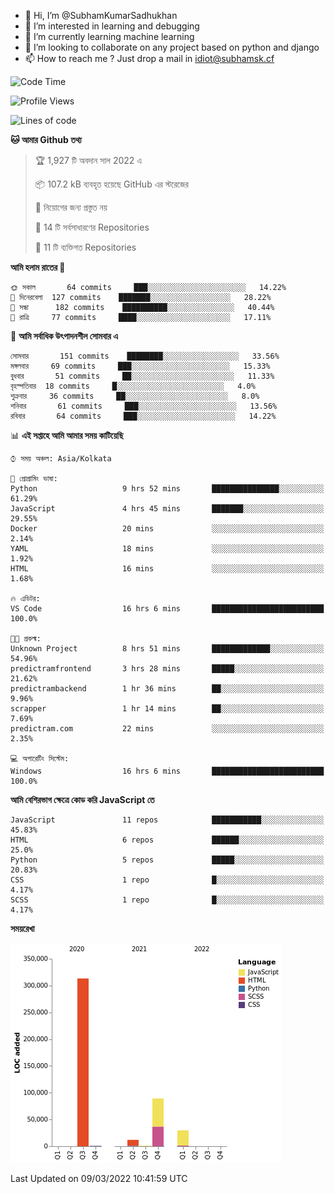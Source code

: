- 👋 Hi, I’m @SubhamKumarSadhukhan
- 👀 I’m interested in learning and debugging
- 🌱 I’m currently learning machine learning
- 💞️ I’m looking to collaborate on any project based on python and django
- 📫 How to reach me ?
      Just drop a mail in idiot@subhamsk.cf

<!---
SubhamKumarSadhukhan/SubhamKumarSadhukhan is a ✨ special ✨ repository because its `README.md` (this file) appears on your GitHub profile.
You can click the Preview link to take a look at your changes.
--->


<!--START_SECTION:waka-->
![Code Time](http://img.shields.io/badge/Code%20Time-238%20hrs%2048%20mins-blue)

![Profile Views](http://img.shields.io/badge/%E0%A6%AA%E0%A7%8D%E0%A6%B0%E0%A7%8B%E0%A6%AB%E0%A6%BE%E0%A6%87%E0%A6%B2%20%E0%A6%A6%E0%A6%B0%E0%A7%8D%E0%A6%B6%E0%A6%A8-0-blue)

![Lines of code](https://img.shields.io/badge/%E0%A6%B9%E0%A7%8D%E0%A6%AF%E0%A6%BE%E0%A6%B2%E0%A7%8B%20%E0%A6%93%E0%A6%AF%E0%A6%BC%E0%A6%BE%E0%A6%B0%E0%A7%8D%E0%A6%B2%E0%A7%8D%E0%A6%A1%20%E0%A6%A5%E0%A7%87%E0%A6%95%E0%A7%87%20%E0%A6%86%E0%A6%AE%E0%A6%BF%20%E0%A6%B2%E0%A6%BF%E0%A6%96%E0%A7%87%E0%A6%9B%E0%A6%BF-446%20Thousand%20%E0%A6%95%E0%A7%8B%E0%A6%A1%E0%A7%87%E0%A6%B0%20%E0%A6%B2%E0%A6%BE%E0%A6%87%E0%A6%A8-blue)

**🐱 আমার Github তথ্য** 

> 🏆 1,927 টি অবদান সাল 2022 এ
 > 
> 📦 107.2 kB ব্যবহৃত হয়েছে GitHub এর স্টরেজের 
 > 
> 🚫 নিয়োগের জন্য প্রস্তুত নয়
 > 
> 📜 14 টি সর্বসাধারণের Repositories 
 > 
> 🔑 11 টি ব্যক্তিগত Repositories  
 > 
**আমি হলাম রাতের 🦉** 

```text
🌞 সকাল       64 commits     ███░░░░░░░░░░░░░░░░░░░░░░   14.22% 
🌆 দিনেরবেলা  127 commits    ███████░░░░░░░░░░░░░░░░░░   28.22% 
🌃 সন্ধা      182 commits    ██████████░░░░░░░░░░░░░░░   40.44% 
🌙 রাত্রি     77 commits     ████░░░░░░░░░░░░░░░░░░░░░   17.11%

```
📅 **আমি সর্বাধিক উৎপাদনশীল সোমবার এ** 

```text
সোমবার       151 commits    ████████░░░░░░░░░░░░░░░░░   33.56% 
মঙ্গলবার     69 commits     ███░░░░░░░░░░░░░░░░░░░░░░   15.33% 
বুধবার       51 commits     ██░░░░░░░░░░░░░░░░░░░░░░░   11.33% 
বৃহস্পতিবার  18 commits     █░░░░░░░░░░░░░░░░░░░░░░░░   4.0% 
শুক্রবার     36 commits     ██░░░░░░░░░░░░░░░░░░░░░░░   8.0% 
শনিবার       61 commits     ███░░░░░░░░░░░░░░░░░░░░░░   13.56% 
রবিবার       64 commits     ███░░░░░░░░░░░░░░░░░░░░░░   14.22%

```


📊 **এই সপ্তাহে আমি আমার সময় কাটিয়েছি** 

```text
⌚︎ সময় অঞ্চল: Asia/Kolkata

💬 প্রোগ্রামিং ভাষা: 
Python                   9 hrs 52 mins       ███████████████░░░░░░░░░░   61.29% 
JavaScript               4 hrs 45 mins       ███████░░░░░░░░░░░░░░░░░░   29.55% 
Docker                   20 mins             ░░░░░░░░░░░░░░░░░░░░░░░░░   2.14% 
YAML                     18 mins             ░░░░░░░░░░░░░░░░░░░░░░░░░   1.92% 
HTML                     16 mins             ░░░░░░░░░░░░░░░░░░░░░░░░░   1.68%

🔥 এডিটর: 
VS Code                  16 hrs 6 mins       █████████████████████████   100.0%

🐱‍💻 প্রকল্ম: 
Unknown Project          8 hrs 51 mins       █████████████░░░░░░░░░░░░   54.96% 
predictramfrontend       3 hrs 28 mins       █████░░░░░░░░░░░░░░░░░░░░   21.62% 
predictrambackend        1 hr 36 mins        ██░░░░░░░░░░░░░░░░░░░░░░░   9.96% 
scrapper                 1 hr 14 mins        ██░░░░░░░░░░░░░░░░░░░░░░░   7.69% 
predictram.com           22 mins             ░░░░░░░░░░░░░░░░░░░░░░░░░   2.35%

💻 অপারেটিং সিস্টেম: 
Windows                  16 hrs 6 mins       █████████████████████████   100.0%

```

**আমি বেশিরভাগ ক্ষেত্রে কোড করি JavaScript তে** 

```text
JavaScript               11 repos            ███████████░░░░░░░░░░░░░░   45.83% 
HTML                     6 repos             ██████░░░░░░░░░░░░░░░░░░░   25.0% 
Python                   5 repos             █████░░░░░░░░░░░░░░░░░░░░   20.83% 
CSS                      1 repo              █░░░░░░░░░░░░░░░░░░░░░░░░   4.17% 
SCSS                     1 repo              █░░░░░░░░░░░░░░░░░░░░░░░░   4.17%

```


**সময়রেখা**

![Chart not found](https://raw.githubusercontent.com/SubhamKumarSadhukhan/SubhamKumarSadhukhan/main/charts/bar_graph.png) 


 Last Updated on 09/03/2022 10:41:59 UTC
<!--END_SECTION:waka-->
